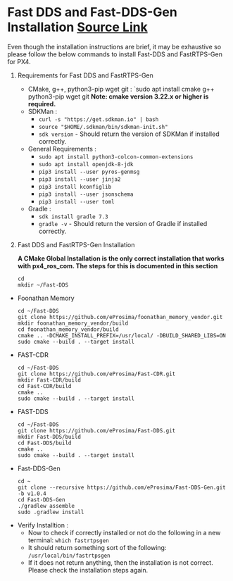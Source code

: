 # Fast DDS and Fast-DDS-Gen Installation [Source Link](https://fast-dds.docs.eprosima.com/en/latest/installation/sources/sources_linux.html)

Even though the installation instructions are brief, it may be exhaustive so please follow the below commands to install Fast-DDS and FastRTPS-Gen for PX4. 

1. Requirements for Fast DDS and FastRTPS-Gen
    - CMake, g++, python3-pip wget git : `sudo apt install cmake g++ python3-pip wget git
      **Note: cmake version 3.22.x or higher is required.**
    - SDKMan : 
      - `curl -s "https://get.sdkman.io" | bash`  
      - `source "$HOME/.sdkman/bin/sdkman-init.sh"`  
      - `sdk version` - Should return the version of SDKMan if installed correctly.
   - General Requirements : 
     - `sudo apt install python3-colcon-common-extensions`
     - `sudo apt install openjdk-8-jdk`
     - `pip3 install --user pyros-genmsg`
     - `pip3 install --user jinja2`
     - `pip3 install kconfiglib`
     - `pip3 install --user jsonschema`
     - `pip3 install --user toml`
   - Gradle :
       - `sdk install gradle 7.3`
       - `gradle -v` - Should return the version of Gradle if installed correctly.

2. Fast DDS and FastRTPS-Gen Installation

   **A CMake Global Installation is the only correct installation that works with px4_ros_com. The steps for this is documented in this section**

   ```
   cd 
   mkdir ~/Fast-DDS
   ```
- Foonathan Memory
   ```
   cd ~/Fast-DDS
   git clone https://github.com/eProsima/foonathan_memory_vendor.git
   mkdir foonathan_memory_vendor/build
   cd foonathan_memory_vendor/build
   cmake .. -DCMAKE_INSTALL_PREFIX=/usr/local/ -DBUILD_SHARED_LIBS=ON
   sudo cmake --build . --target install
   ```
- FAST-CDR
   ```
   cd ~/Fast-DDS
   git clone https://github.com/eProsima/Fast-CDR.git
   mkdir Fast-CDR/build
   cd Fast-CDR/build
   cmake ..
   sudo cmake --build . --target install
   ```
- FAST-DDS
   ```
   cd ~/Fast-DDS
   git clone https://github.com/eProsima/Fast-DDS.git
   mkdir Fast-DDS/build
   cd Fast-DDS/build
   cmake ..
   sudo cmake --build . --target install
   ```
- Fast-DDS-Gen
   ```
   cd ~
   git clone --recursive https://github.com/eProsima/Fast-DDS-Gen.git -b v1.0.4
   cd Fast-DDS-Gen
   ./gradlew assemble
   sudo .gradlew install
   ```
- Verify Installtion : 
  - Now to check if correctly installed or not do the following in a new terminal:
   `which fastrtpsgen`
  - It should return something sort of the following: `/usr/local/bin/fastrtpsgen`
  - If it does not return anything, then the installation is not correct. Please check the installation steps again.
